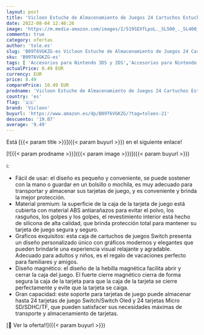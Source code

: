 ```yaml
---
layout: post
title: 'Vicloon Estuche de Almacenamiento de Juegos 24 Cartuchos Estuche de Almacenamiento Portátil Funda de Tarjetas de Juego para Nintendo Switch（Pokebola Roja）'
date: 2022-08-04 12:46:26
image: 'https://m.media-amazon.com/images/I/519SEXfLpoL._SL500_._SL400_.jpg'
comments: true
category: ofertas
author: 'tole.es'
slug: 'B09T6VGKZG-es Vicloon Estuche de Almacenamiento de Juegos 24 Cartuchos...'
sku: 'B09T6VGKZG-es'
tags: [ 'Accesorios para Nintendo 3DS y 2DS','Accesorios para Nintendo Switch','Almacenamiento para Nintendo 3DS y 2DS','Almacenamiento para Nintendo Switch','Equipaje','Fundas y almacenamiento para Nintendo 3DS y 2DS','Fundas y almacenamiento para Nintendo Switch','Hardware y juegos para Nintendo 3DS y 2DS','Hardware y juegos para Nintendo Switch','Moda','Sistemas heredados','Sistemas heredados de Nintendo','Videojuegos','nintendo','vicloon','🇪🇸', ]
actualPrice: 8.49 EUR
currency: EUR
price: 8.49
comparePrice: 10.49 EUR
prodname: 'Vicloon Estuche de Almacenamiento de Juegos 24 Cartuchos Estuche de Almacenamiento Portátil Funda de Tarjetas de Juego para Nintendo Switch（Pokebola Roja）'
country: 'es'
flag: '🇪🇸'
brand: 'Vicloon'
buyurl: 'https://www.amazon.es/dp/B09T6VGKZG/?tag=tolees-21'
descuento: '19.07'
average: '9.49'
---
```


Está [{{< param title >}}]({{< param buyurl >}}) en el siguiente enlace!

[![{{< param prodname >}}]({{< param image >}})]({{< param buyurl >}})

ℹ️:

- Fácil de usar: el diseño es pequeño y conveniente, se puede sostener con la mano o guardar en un bolsillo o mochila, es muy adecuado para transportar y almacenar sus tarjetas de juego, y es conveniente y brinda la mejor protección.
- Material premium: la superficie de la caja de la tarjeta de juego está cubierta con material ABS antiarañazos para evitar el polvo, los rasguños, los golpes y los golpes, el revestimiento interior está hecho de silicona de alta calidad, que brinda protección total para mantener su tarjeta de juego segura y seguro.
- Graficos exquisitos: esta caja de cartuchos de juegos Switch presenta un diseño personalizado único con gráficos modernos y elegantes que pueden brindarle una experiencia visual relajante y agradable. Adecuado para adultos y niños, es el regalo de vacaciones perfecto para familiares y amigos.
- Diseño magnético: el diseño de la hebilla magnética facilita abrir y cerrar la caja del juego. El fuerte cierre magnético cierra de forma segura la caja de la tarjeta para que la caja de la tarjeta se cierre perfectamente y evite que la tarjeta se caiga.
- Gran capacidad: este soporte para tarjetas de juego puede almacenar hasta 24 tarjetas de juego Switch/Switch Oled y 24 tarjetas Micro SD/SDHC/TF, que pueden satisfacer sus necesidades máximas de transporte y almacenamiento de tarjetas.

[🛒 Ver la oferta!!]({{< param buyurl >}})

